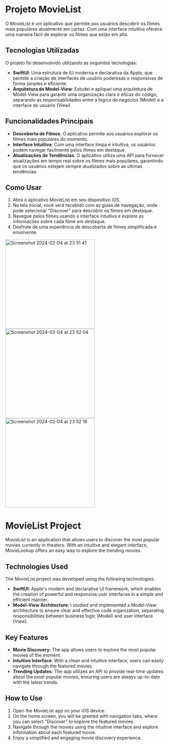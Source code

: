 # Projeto MovieList

O MovieList é um aplicativo que permite aos usuários descobrir os filmes mais populares atualmente em cartaz. Com uma interface intuitiva oferece uma maneira fácil de explorar os filmes que estão em alta.

## Tecnologias Utilizadas

O projeto  foi desenvolvido utilizando as seguintes tecnologias:

- **SwiftUI**: Uma estrutura de IU moderna e declarativa da Apple, que permite a criação de interfaces de usuário poderosas e responsivas de forma simples e eficiente.
- **Arquitetura de Model-View**: Estudei e apliquei uma arquitetura de Model-View para garantir uma organização clara e eficaz do código, separando as responsabilidades entre a lógica de negócios (Model) e a interface do usuário (View).

## Funcionalidades Principais

- **Descoberta de Filmes**: O aplicativo permite aos usuários explorar os filmes mais populares do momento.
- **Interface Intuitiva**: Com uma interface limpa e intuitiva, os usuários podem navegar facilmente pelos filmes em destaque.
- **Atualizações de Tendências**: O aplicativo utiliza uma API para fornecer atualizações em tempo real sobre os filmes mais populares, garantindo que os usuários estejam sempre atualizados sobre as últimas tendências.

## Como Usar

1. Abra o aplicativo MovieList em seu dispositivo iOS.
2. Na tela inicial, você será recebido com as guias de navegação, onde pode selecionar "Discover" para descobrir os filmes em destaque.
3. Navegue pelos filmes usando a interface intuitiva e explore as informações sobre cada filme em destaque.
4. Desfrute de uma experiência de descoberta de filmes simplificada e envolvente.
<img width="280" alt="Screenshot 2024-02-04 at 23 51 41" src="https://github.com/ana-ra/MovieList/assets/69095817/2a3ceb35-c0aa-4a7f-99a0-4fff9da89b95">
<img width="280" alt="Screenshot 2024-02-04 at 23 52 04" src="https://github.com/ana-ra/MovieList/assets/69095817/4cd2979a-abe3-48fb-8262-300ea8e6b4fa">
<img width="280" alt="Screenshot 2024-02-04 at 23 52 16" src="https://github.com/ana-ra/MovieList/assets/69095817/12ef7839-62aa-4ce4-b624-2f2392c7f89f">



# MovieList Project

MovieList is an application that allows users to discover the most popular movies currently in theaters. With an intuitive and elegant interface, MovieLookup offers an easy way to explore the trending movies.

## Technologies Used

The MovieList project was developed using the following technologies:

- **SwiftUI**: Apple's modern and declarative UI framework, which enables the creation of powerful and responsive user interfaces in a simple and efficient manner.
- **Model-View Architecture**: I studied and implemented a Model-View architecture to ensure clear and effective code organization, separating responsibilities between business logic (Model) and user interface (View).

## Key Features

- **Movie Discovery**: The app allows users to explore the most popular movies of the moment.
- **Intuitive Interface**: With a clean and intuitive interface, users can easily navigate through the featured movies.
- **Trending Updates**: The app utilizes an API to provide real-time updates about the most popular movies, ensuring users are always up-to-date with the latest trends.

## How to Use

1. Open the MovieList app on your iOS device.
2. On the home screen, you will be greeted with navigation tabs, where you can select "Discover" to explore the featured movies.
3. Navigate through the movies using the intuitive interface and explore information about each featured movie.
4. Enjoy a simplified and engaging movie discovery experience.


